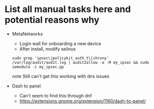 # List all manual tasks here and potential reasons why
- MetaNetworks
    - Login wall for onboarding a new device
    - After install, modify selinux
    ```
    sudo grep 'ipsec\|policykit_auth_t\|chrony' /var/log/audit/audit.log | audit2allow -a -M my_ipsec && sudo semodule -i my_ipsec.pp
    ```
    *note* Still can't get this working with dns issues

- Dash to panel
    - Can't seem to find this through dnf
    - https://extensions.gnome.org/extension/1160/dash-to-panel/
    
